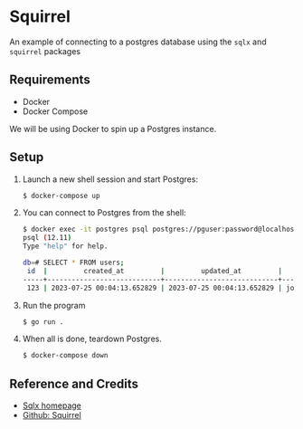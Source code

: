 # Squirrel

An example of connecting to a postgres database using the `sqlx` and `squirrel` packages

## Requirements

* Docker
* Docker Compose

We will be using Docker to spin up a Postgres instance.

## Setup

1. Launch a new shell session and start Postgres:

   ```bash
   $ docker-compose up
   ```

1. You can connect to Postgres from the shell:

   ```bash
   $ docker exec -it postgres psql postgres://pguser:password@localhost/db
   psql (12.11)
   Type "help" for help.

   db=# SELECT * FROM users;
    id  |         created_at         |         updated_at         |      email      | username | first_name | last_name
   -----+----------------------------+----------------------------+-----------------+----------+------------+-----------
    123 | 2023-07-25 00:04:13.652829 | 2023-07-25 00:04:13.652829 | jon@example.com | jonny    | Jon        | Murphy
   ```

1. Run the program

   ```bash
   $ go run .
   ```

1. When all is done, teardown Postgres.

   ```bash
   $ docker-compose down
   ```

## Reference and Credits

* [Sqlx homepage](https://jmoiron.github.io/sqlx/)
* [Github: Squirrel](https://github.com/Masterminds/squirrel)
